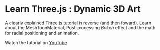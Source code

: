 # Learn Three.js : Dynamic 3D Art

A clearly explained Three.js tutorial in reverse (and then foward).
Learn about the MeshToonMaterial, Post-processing *Bokeh* effect and the math for radial positioning and animation.

Watch the tutorial on [YouTube](https://youtu.be/yCWmaI5E5ZI)